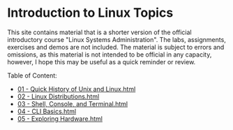 # Introduction to Linux Topics
This site contains material that is a shorter version of the official introductory course "Linux Systems Administration". The labs, assignments, exercises and demos are not included. 
The material is subject to errors and omissions, as this material is not intended to be official in any capacity, however, I hope this may be useful as a quick reminder or review.

Table of Content:
- [01 - Quick History of Unix and Linux.html](./01%20-%20Quick%20History%20of%20Unix%20and%20Linux.html)
- [02 - Linux Distributions.html](./02%20-%20Linux%20Distributions.html)
- [03 - Shell, Console, and Terminal.html](./03%20-%20Shell,%20Console,%20and%20Terminal.html)
- [04 - CLI Basics.html](./04%20-%20CLI%20Basics.html)
- [05 - Exploring Hardware.html](./05%20-%20Exploring%20Hardware.html)

